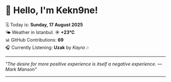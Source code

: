 # 👋 Hello, I'm Kekn9ne!

🗓️ Today is: **Sunday, 17 August 2025**  
🌤️ Weather in Istanbul: **☀️   +23°C**  
📊 GitHub Contributions: **69**  
🎧 Currently Listening: **Uzak** by *Kayra* 🎶

---

_"The desire for more positive experience is itself a negative experience. — *Mark Manson*"_

---
